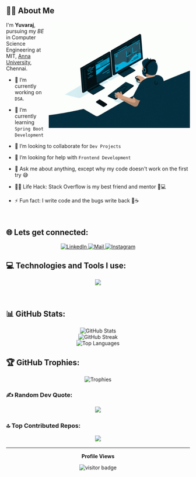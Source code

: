 <!-- ======================= ABOUT ME ======================= -->
## 👨‍💻 About Me

<img src="./coding.gif" height="290px" align="right" />

I'm **Yuvaraj**, pursuing my _BE_ in Computer Science Engineering at MIT, [Anna University](https://www.annauniv.edu/), Chennai.

- 🔭 I’m currently working on `DSA`.

- 🌱 I’m currently learning `Spring Boot Development`

- 👯 I’m looking to collaborate for `Dev Projects`

- 🤔 I’m looking for help with `Frontend Development`

- 💬 Ask me about anything, except why my code doesn't work on the first try 😅

- 👨‍💻  Life Hack: Stack Overflow is my best friend and mentor 🤝💻

- ⚡  Fun fact: I write code and the bugs write back 🐞☕

<br>

<!-- ======================= CONNECT WITH ME ======================= -->
## 🌐 Lets get connected:
<p align="center">
  <a href="https://linkedin.com/in/yuvaraj2806" target="blank"">
    <img src="https://img.icons8.com/fluency/48/linkedin.png" width="30" alt="LinkedIn"/>
  </a>
  <a href="mailto:yuvaraj.codes@gmail.com" target="blank"">
    <img src="https://img.icons8.com/fluency/48/gmail-new.png" width="30" alt="Mail"/>
  </a>
  <a href="https://instagram.com/yuviiii.b" target="blank"">
    <img src="https://img.icons8.com/fluency/48/instagram-new.png" width="30" alt="Instagram"/>
  </a>
</p>

<!-- ======================= TECH STACK ======================= -->
## 💻 Technologies and Tools I use:
<p align="center">
  <a href="https://skillicons.dev">
    <img src="https://skillicons.dev/icons?i=java,c,cpp,python,spring,mysql,sqlite,mongodb,flask,html,css,bash,md,linux,git,github,githubactions,vscode,idea,postman&perline=10" />
  </a>
</p>
<br>

<!-- ======================= GITHUB STATS ======================= -->
## 📊 GitHub Stats:
<p align="center">
  <img src="https://github-readme-stats.vercel.app/api?username=yuvii-b&theme=tokyonight&hide_border=false&include_all_commits=true&count_private=true" alt="GitHub Stats" />
  <br/>
  <img src="https://github-readme-streak-stats.herokuapp.com/?user=yuvii-b&theme=tokyonight&hide_border=false" alt="GitHub Streak" />
  <br/>
  <img src="https://github-readme-stats.vercel.app/api/top-langs/?username=yuvii-b&theme=tokyonight&hide_border=false&layout=compact" alt="Top Languages" />
</p>

<!-- ======================= GITHUB TROPHIES ======================= -->
## 🏆 GitHub Trophies:
<div align="center">
  <img src="https://github-profile-trophy.vercel.app/?username=yuvii-b&theme=tokyonight&column=4&row=2&margin-w=15&margin-h=15" alt="Trophies"/>
</div>

<!-- ======================= RANDOM DEV QUOTE ======================= -->
### ✍️ Random Dev Quote:
<p align="center">
  <img src="https://quotes-github-readme.vercel.app/api?type=horizontal&theme=tokyonight" />
</p>

<!-- ======================= TOP CONTRIBUTED REPOS ======================= -->
### 🔝 Top Contributed Repos:
<p align="center">
  <img src="https://github-contributor-stats.vercel.app/api?username=yuvii-b&limit=5&theme=dark&combine_all_yearly_contributions=true" />
</p>

<!-- ======================= PROFILE VISIT COUNT ======================= -->
---
<p align="center"><b>Profile Views</b></p>
<p align="center"><img src="https://profile-counter.glitch.me/yuvii-b/count.svg" alt="visitor badge"/></p>
<br/>
